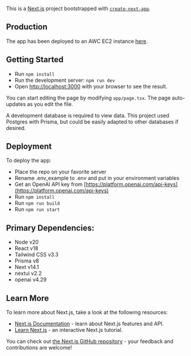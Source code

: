 This is a [Next.js](https://nextjs.org/) project bootstrapped with [`create-next-app`](https://github.com/vercel/next.js/tree/canary/packages/create-next-app).

## Production

The app has been deployed to an AWC EC2 instance [here](http://ec2-52-33-56-56.us-west-2.compute.amazonaws.com:3200/).

## Getting Started

- Run `npm install`
- Run the development server: `npm run dev`
- Open [http://localhost:3000](http://localhost:3000) with your browser to see the result.

You can start editing the page by modifying `app/page.tsx`. The page auto-updates as you edit the file.

A development database is required to view data. This project used Postgres with Prisma, but could be easily adapted to other databases if desired.

## Deployment

To deploy the app:
- Place the repo on your favorite server
- Rename .env_example to .env and put in your environment variables
- Get an OpenAI API key from [https://platform.openai.com/api-keys](https://platform.openai.com/api-keys)
- Run `npm install`
- Run `npm run build`
- Run `npm run start`

## Primary Dependencies:

- Node v20
- React v18
- Tailwind CSS v3.3
- Prisma v8
- Next v14.1
- nextui v2.2
- openai v4.29

## Learn More

To learn more about Next.js, take a look at the following resources:

- [Next.js Documentation](https://nextjs.org/docs) - learn about Next.js features and API.
- [Learn Next.js](https://nextjs.org/learn) - an interactive Next.js tutorial.

You can check out [the Next.js GitHub repository](https://github.com/vercel/next.js/) - your feedback and contributions are welcome!

